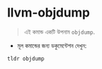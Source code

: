 # llvm-objdump

> এই কমান্ড একটি উপনাম `objdump`.

- মূল কমান্ডের জন্য ডকুমেন্টেশন দেখুন:

`tldr objdump`
